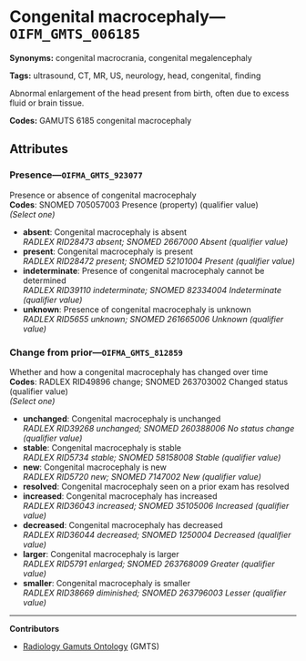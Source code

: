 # Congenital macrocephaly—`OIFM_GMTS_006185`

**Synonyms:** congenital macrocrania, congenital megalencephaly

**Tags:** ultrasound, CT, MR, US, neurology, head, congenital, finding

Abnormal enlargement of the head present from birth, often due to excess fluid or brain tissue.

**Codes:** GAMUTS 6185 congenital macrocephaly

## Attributes

### Presence—`OIFMA_GMTS_923077`

Presence or absence of congenital macrocephaly  
**Codes**: SNOMED 705057003 Presence (property) (qualifier value)  
*(Select one)*

- **absent**: Congenital macrocephaly is absent  
_RADLEX RID28473 absent; SNOMED 2667000 Absent (qualifier value)_
- **present**: Congenital macrocephaly is present  
_RADLEX RID28472 present; SNOMED 52101004 Present (qualifier value)_
- **indeterminate**: Presence of congenital macrocephaly cannot be determined  
_RADLEX RID39110 indeterminate; SNOMED 82334004 Indeterminate (qualifier value)_
- **unknown**: Presence of congenital macrocephaly is unknown  
_RADLEX RID5655 unknown; SNOMED 261665006 Unknown (qualifier value)_

### Change from prior—`OIFMA_GMTS_812859`

Whether and how a congenital macrocephaly has changed over time  
**Codes**: RADLEX RID49896 change; SNOMED 263703002 Changed status (qualifier value)  
*(Select one)*

- **unchanged**: Congenital macrocephaly is unchanged  
_RADLEX RID39268 unchanged; SNOMED 260388006 No status change (qualifier value)_
- **stable**: Congenital macrocephaly is stable  
_RADLEX RID5734 stable; SNOMED 58158008 Stable (qualifier value)_
- **new**: Congenital macrocephaly is new  
_RADLEX RID5720 new; SNOMED 7147002 New (qualifier value)_
- **resolved**: Congenital macrocephaly seen on a prior exam has resolved  
- **increased**: Congenital macrocephaly has increased  
_RADLEX RID36043 increased; SNOMED 35105006 Increased (qualifier value)_
- **decreased**: Congenital macrocephaly has decreased  
_RADLEX RID36044 decreased; SNOMED 1250004 Decreased (qualifier value)_
- **larger**: Congenital macrocephaly is larger  
_RADLEX RID5791 enlarged; SNOMED 263768009 Greater (qualifier value)_
- **smaller**: Congenital macrocephaly is smaller  
_RADLEX RID38669 diminished; SNOMED 263796003 Lesser (qualifier value)_

---

**Contributors**

- [Radiology Gamuts Ontology](https://gamuts.net/) (GMTS)